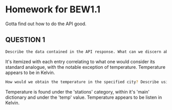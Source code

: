 # Homework for BEW1.1
Gotta find out how to do the API good.

## QUESTION 1
```bash
Describe the data contained in the API response. What can we discern about the weather in the specified city?
```
It's itemized with each entry correlating to what one would consider its standard analogue, with the notable exception of temperature. Temperature appears to be in Kelvin.

```bash
How would we obtain the temperature in the specified city? Describe using Python dictionary syntax. (HINT: Assume that the JSON response is stored in a variable called json_response.)
```
Temperature is found under the 'stations' category, within it's 'main' dictionary and under the 'temp' value. Temperature appears to be listen in Kelvin.
